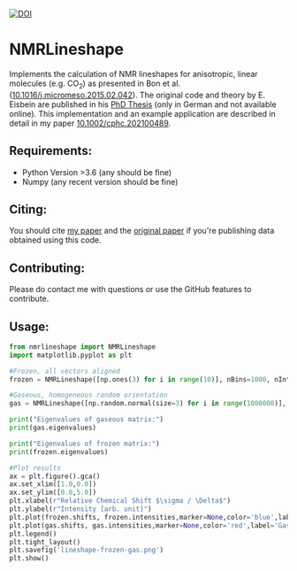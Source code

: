 [![DOI](https://zenodo.org/badge/203989389.svg)](https://zenodo.org/badge/latestdoi/203989389)

# NMRLineshape

Implements the calculation of NMR lineshapes for anisotropic, linear molecules (e.g. CO<sub>2</sub>) as presented in Bon et al. ([10.1016/j.micromeso.2015.02.042](http://dx.doi.org/10.1016/j.micromeso.2015.02.042)). The original code and theory by E. Eisbein are published in his [PhD Thesis](http://d-nb.info/1109807481) (only in German and not available online). This implementation and an example application are described in detail in my paper [10.1002/cphc.202100489](https://doi.org/10.1002/cphc.202100489).

## Requirements:

* Python Version >3.6 (any should be fine)
* Numpy (any recent version should be fine)

## Citing:
You should cite [my paper](https://doi.org/10.1002/cphc.202100489) and the [original paper](http://dx.doi.org/10.1016/j.micromeso.2015.02.042) if you're publishing data obtained using this code.

## Contributing:

Please do contact me with questions or use the GitHub features to contribute.

## Usage:
```python
from nmrlineshape import NMRLineshape
import matplotlib.pyplot as plt

#Frozen, all vectors aligned
frozen = NMRLineshape([np.ones(3) for i in range(10)], nBins=1000, nIntersections=256)

#Gaseous, homogeneous random orientation
gas = NMRLineshape([np.random.normal(size=3) for i in range(1000000)], nBins=1000, nIntersections=256)

print("Eigenvalues of gaseous matrix:")
print(gas.eigenvalues)

print("Eigenvalues of frozen matrix:")
print(frozen.eigenvalues)

#Plot results
ax = plt.figure().gca()
ax.set_xlim([1.0,0.0])
ax.set_ylim([0.0,5.0])
plt.xlabel(r"Relative Chemical Shift $\sigma / \Delta$")
plt.ylabel(r"Intensity [arb. unit]")
plt.plot(frozen.shifts, frozen.intensities,marker=None,color='blue',label='Frozen',linestyle='-')
plt.plot(gas.shifts, gas.intensities,marker=None,color='red',label='Gas',linestyle='-')
plt.legend()
plt.tight_layout()
plt.savefig('lineshape-frozen-gas.png')
plt.show()
```
